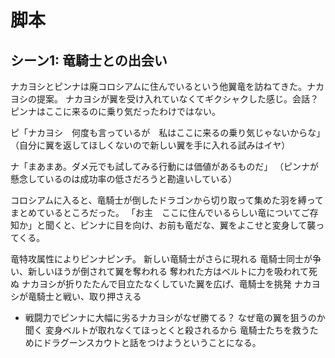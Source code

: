 # 脚本

## シーン1: 竜騎士との出会い
ナカヨシとピンナは廃コロシアムに住んでいるという他翼竜を訪ねてきた。ナカヨシの提案。
ナカヨシが翼を受け入れていなくてギクシャクした感じ。会話？　ピンナはここに来るのに乗り気だったわけではない。

ピ「ナカヨシ　何度も言っているが　私はここに来るの乗り気じゃないからな」
  （自分に翼を返してほしくないので新しい翼を手に入れる試みはイヤ）

ナ「まあまあ。ダメ元でも試してみる行動には価値があるものだ」
  （ピンナが懸念しているのは成功率の低さだろうと勘違いしている）

コロシアムに入ると、竜騎士が倒したドラゴンから切り取って集めた羽を縛ってまとめているところだった。
「お主　ここに住んでいるらしい竜についてご存知か」と聞くと、ピンナに目を向け、お前も竜だな、翼をよこせと変身して襲ってくる。

竜特攻属性によりピンナピンチ。
新しい竜騎士がさらに現れる
竜騎士同士が争い、新しいほうが倒されて翼を奪われる
奪われた方はベルトに力を吸われて死ぬ
ナカヨシが折りたたんで目立たなくしていた翼を広げ、竜騎士を挑発
ナカヨシが竜騎士と戦い、取り押さえる
  * 戦闘力でピンナに大幅に劣るナカヨシがなぜ勝てる？
なぜ竜の翼を狙うのか聞く
変身ベルトが取れなくてほっとくと殺されるから
竜騎士たちを救うためにドラグーンスカウトと話をつけようということになる。
